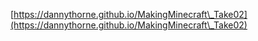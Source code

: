 
[https://dannythorne.github.io/MakingMinecraft\_Take02](https://dannythorne.github.io/MakingMinecraft\_Take02)

